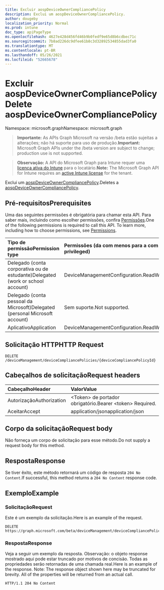 ```yaml
---
title: Excluir aospDeviceOwnerCompliancePolicy
description: Exclui um aospDeviceOwnerCompliancePolicy.
author: dougeby
localization_priority: Normal
ms.prod: intune
doc_type: apiPageType
ms.openlocfilehash: 4627e428d456fd46b9b0fedf9e65d8b6cdbec71c
ms.sourcegitcommit: 7b8ad226dc9dfee61b8c3d32892534855dad3fa0
ms.translationtype: MT
ms.contentlocale: pt-BR
ms.lasthandoff: 05/26/2021
ms.locfileid: "52665678"
---
```

# <a name="delete-aospdeviceownercompliancepolicy"></a><span data-ttu-id="3d4eb-103">Excluir aospDeviceOwnerCompliancePolicy</span><span class="sxs-lookup"><span data-stu-id="3d4eb-103">Delete aospDeviceOwnerCompliancePolicy</span></span>

<span data-ttu-id="3d4eb-104">Namespace: microsoft.graph</span><span class="sxs-lookup"><span data-stu-id="3d4eb-104">Namespace: microsoft.graph</span></span>

> <span data-ttu-id="3d4eb-105">**Importante:** As APIs Graph Microsoft na versão /beta estão sujeitas a alterações; não há suporte para uso de produção.</span><span class="sxs-lookup"><span data-stu-id="3d4eb-105">**Important:** Microsoft Graph APIs under the /beta version are subject to change; production use is not supported.</span></span>

> <span data-ttu-id="3d4eb-106">**Observação:** A API do Microsoft Graph para Intune requer uma [licença ativa do Intune](https://go.microsoft.com/fwlink/?linkid=839381) para o locatário.</span><span class="sxs-lookup"><span data-stu-id="3d4eb-106">**Note:** The Microsoft Graph API for Intune requires an [active Intune license](https://go.microsoft.com/fwlink/?linkid=839381) for the tenant.</span></span>

<span data-ttu-id="3d4eb-107">Exclui um [aospDeviceOwnerCompliancePolicy](../resources/intune-deviceconfig-aospdeviceownercompliancepolicy.md).</span><span class="sxs-lookup"><span data-stu-id="3d4eb-107">Deletes a [aospDeviceOwnerCompliancePolicy](../resources/intune-deviceconfig-aospdeviceownercompliancepolicy.md).</span></span>

## <a name="prerequisites"></a><span data-ttu-id="3d4eb-108">Pré-requisitos</span><span class="sxs-lookup"><span data-stu-id="3d4eb-108">Prerequisites</span></span>
<span data-ttu-id="3d4eb-p101">Uma das seguintes permissões é obrigatória para chamar esta API. Para saber mais, incluindo como escolher permissões, confira [Permissões](/graph/permissions-reference).</span><span class="sxs-lookup"><span data-stu-id="3d4eb-p101">One of the following permissions is required to call this API. To learn more, including how to choose permissions, see [Permissions](/graph/permissions-reference).</span></span>

|<span data-ttu-id="3d4eb-111">Tipo de permissão</span><span class="sxs-lookup"><span data-stu-id="3d4eb-111">Permission type</span></span>|<span data-ttu-id="3d4eb-112">Permissões (da com menos para a com mais privilégios)</span><span class="sxs-lookup"><span data-stu-id="3d4eb-112">Permissions (from least to most privileged)</span></span>|
|:---|:---|
|<span data-ttu-id="3d4eb-113">Delegado (conta corporativa ou de estudante)</span><span class="sxs-lookup"><span data-stu-id="3d4eb-113">Delegated (work or school account)</span></span>|<span data-ttu-id="3d4eb-114">DeviceManagementConfiguration.ReadWrite.All</span><span class="sxs-lookup"><span data-stu-id="3d4eb-114">DeviceManagementConfiguration.ReadWrite.All</span></span>|
|<span data-ttu-id="3d4eb-115">Delegado (conta pessoal da Microsoft)</span><span class="sxs-lookup"><span data-stu-id="3d4eb-115">Delegated (personal Microsoft account)</span></span>|<span data-ttu-id="3d4eb-116">Sem suporte.</span><span class="sxs-lookup"><span data-stu-id="3d4eb-116">Not supported.</span></span>|
|<span data-ttu-id="3d4eb-117">Aplicativo</span><span class="sxs-lookup"><span data-stu-id="3d4eb-117">Application</span></span>|<span data-ttu-id="3d4eb-118">DeviceManagementConfiguration.ReadWrite.All</span><span class="sxs-lookup"><span data-stu-id="3d4eb-118">DeviceManagementConfiguration.ReadWrite.All</span></span>|

## <a name="http-request"></a><span data-ttu-id="3d4eb-119">Solicitação HTTP</span><span class="sxs-lookup"><span data-stu-id="3d4eb-119">HTTP Request</span></span>
<!-- {
  "blockType": "ignored"
}
-->
``` http
DELETE /deviceManagement/deviceCompliancePolicies/{deviceCompliancePolicyId}
```

## <a name="request-headers"></a><span data-ttu-id="3d4eb-120">Cabeçalhos de solicitação</span><span class="sxs-lookup"><span data-stu-id="3d4eb-120">Request headers</span></span>
|<span data-ttu-id="3d4eb-121">Cabeçalho</span><span class="sxs-lookup"><span data-stu-id="3d4eb-121">Header</span></span>|<span data-ttu-id="3d4eb-122">Valor</span><span class="sxs-lookup"><span data-stu-id="3d4eb-122">Value</span></span>|
|:---|:---|
|<span data-ttu-id="3d4eb-123">Autorização</span><span class="sxs-lookup"><span data-stu-id="3d4eb-123">Authorization</span></span>|<span data-ttu-id="3d4eb-124">&lt;Token&gt; de portador obrigatório.</span><span class="sxs-lookup"><span data-stu-id="3d4eb-124">Bearer &lt;token&gt; Required.</span></span>|
|<span data-ttu-id="3d4eb-125">Aceitar</span><span class="sxs-lookup"><span data-stu-id="3d4eb-125">Accept</span></span>|<span data-ttu-id="3d4eb-126">application/json</span><span class="sxs-lookup"><span data-stu-id="3d4eb-126">application/json</span></span>|

## <a name="request-body"></a><span data-ttu-id="3d4eb-127">Corpo da solicitação</span><span class="sxs-lookup"><span data-stu-id="3d4eb-127">Request body</span></span>
<span data-ttu-id="3d4eb-128">Não forneça um corpo de solicitação para esse método.</span><span class="sxs-lookup"><span data-stu-id="3d4eb-128">Do not supply a request body for this method.</span></span>

## <a name="response"></a><span data-ttu-id="3d4eb-129">Resposta</span><span class="sxs-lookup"><span data-stu-id="3d4eb-129">Response</span></span>
<span data-ttu-id="3d4eb-130">Se tiver êxito, este método retornará um código de resposta `204 No Content`.</span><span class="sxs-lookup"><span data-stu-id="3d4eb-130">If successful, this method returns a `204 No Content` response code.</span></span>

## <a name="example"></a><span data-ttu-id="3d4eb-131">Exemplo</span><span class="sxs-lookup"><span data-stu-id="3d4eb-131">Example</span></span>

### <a name="request"></a><span data-ttu-id="3d4eb-132">Solicitação</span><span class="sxs-lookup"><span data-stu-id="3d4eb-132">Request</span></span>
<span data-ttu-id="3d4eb-133">Este é um exemplo da solicitação.</span><span class="sxs-lookup"><span data-stu-id="3d4eb-133">Here is an example of the request.</span></span>
``` http
DELETE https://graph.microsoft.com/beta/deviceManagement/deviceCompliancePolicies/{deviceCompliancePolicyId}
```

### <a name="response"></a><span data-ttu-id="3d4eb-134">Resposta</span><span class="sxs-lookup"><span data-stu-id="3d4eb-134">Response</span></span>
<span data-ttu-id="3d4eb-p102">Veja a seguir um exemplo da resposta. Observação: o objeto response mostrado aqui pode estar truncado por motivos de concisão. Todas as propriedades serão retornadas de uma chamada real.</span><span class="sxs-lookup"><span data-stu-id="3d4eb-p102">Here is an example of the response. Note: The response object shown here may be truncated for brevity. All of the properties will be returned from an actual call.</span></span>
``` http
HTTP/1.1 204 No Content
```




